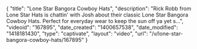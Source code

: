 {
    "title": "Lone Star Bangora Cowboy Hats",
    "description": "Rick Robb from Lone Star Hats is chattin' with Josh about their classic Lone Star Bangora Cowboy Hats. Perfect for everyday wear to keep the sun off ya yet s...",
    "videoid": "167895",
    "date_created": "1400657538",
    "date_modified": "1418181430",
    "type": "captivate",
    "layout": "video",
    "url": "\/v\/lone-star-bangora-cowboy-hats\/167895"
}